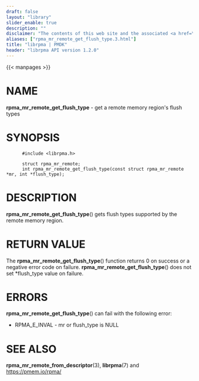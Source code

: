```yaml
---
draft: false
layout: "library"
slider_enable: true
description: ""
disclaimer: "The contents of this web site and the associated <a href=\"https://github.com/pmem\">GitHub repositories</a> are BSD-licensed open source."
aliases: ["rpma_mr_remote_get_flush_type.3.html"]
title: "librpma | PMDK"
header: "librpma API version 1.2.0"
---
```

{{< manpages >}}

[comment]: <> (SPDX-License-Identifier: BSD-3-Clause)
[comment]: <> (Copyright 2020-2023, Intel Corporation)

# NAME

**rpma_mr_remote_get_flush_type** - get a remote memory region\'s flush
types

# SYNOPSIS

          #include <librpma.h>

          struct rpma_mr_remote;
          int rpma_mr_remote_get_flush_type(const struct rpma_mr_remote *mr, int *flush_type);

# DESCRIPTION

**rpma_mr_remote_get_flush_type**() gets flush types supported by the
remote memory region.

# RETURN VALUE

The **rpma_mr_remote_get_flush_type**() function returns 0 on success or
a negative error code on failure. **rpma_mr_remote_get_flush_type**()
does not set \*flush_type value on failure.

# ERRORS

**rpma_mr_remote_get_flush_type**() can fail with the following error:

-   RPMA_E\_INVAL - mr or flush_type is NULL

# SEE ALSO

**rpma_mr_remote_from_descriptor**(3), **librpma**(7) and
https://pmem.io/rpma/
